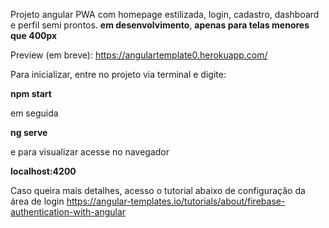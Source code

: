 Projeto angular PWA com homepage estilizada, login, cadastro, dashboard e perfil semi prontos.
**em desenvolvimento**, **apenas para telas menores que 400px**

Preview (em breve):
https://angulartemplate0.herokuapp.com/


Para inicializar, entre no projeto via terminal e digite:

**npm start**

em seguida

**ng serve**

e para visualizar acesse no navegador

**localhost:4200**



Caso queira mais detalhes, acesso o tutorial abaixo de configuração da área de login
https://angular-templates.io/tutorials/about/firebase-authentication-with-angular
